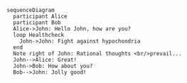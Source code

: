 
    sequenceDiagram
      participant Alice
      participant Bob
      Alice->John: Hello John, how are you?
      loop Healthcheck
        John->John: Fight against hypochondria
      end
      Note right of John: Rational thoughts <br/>prevail...
      John-->Alice: Great!
      John->Bob: How about you?
      Bob-->John: Jolly good!
